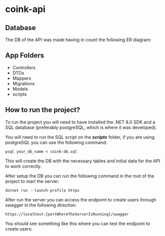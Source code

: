 # coink-api

## Database

The DB of the API was made having in count the following ER diagram:

## App Folders

- Controllers
- DTOs
- Mappers
- Migrations
- Models
- scripts

## How to run the project?

To run the project you will need to have installed the .NET 8.0 SDK and a SQL database (preferably postgreSQL, which is where it was developed).

You will need to run the SQL script on the **_scripts_** folder, if you are using postgreSQL you can use the following command:

```
psql your_db_name < coink-db.sql
```

This will create the DB with the necessary tables and initial data for the API to work correctly.

After setup the DB you can run the following command in the root of the project to start the server:

```
dotnet run --launch-profile https
```

After run the server you can access the endpoint to create users through swagger in the following direction:

```
https://localhost:{portWhereTheServerIsRunning}/swagger
```

You should see something like this where you can test the endpoint to create users:
